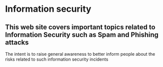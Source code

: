 # Information security

## This web site covers important topics related to Information Security such as Spam and Phishing attacks

The intent is to raise general awareness to better inform people about the risks related to such information security incidents
